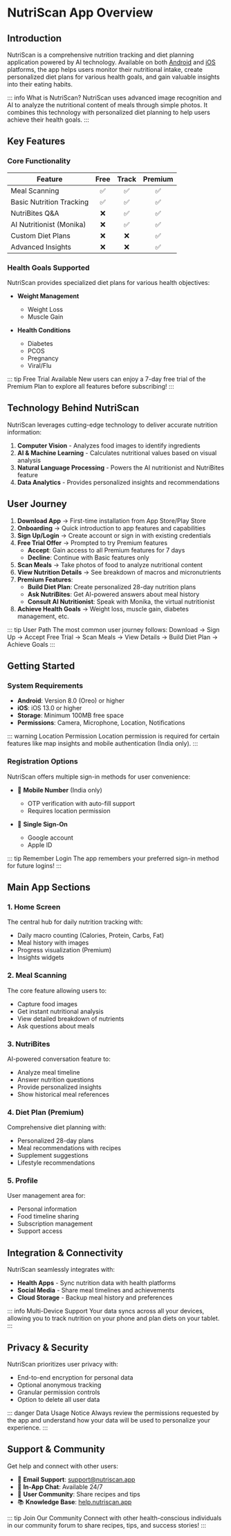 # NutriScan App Overview

## Introduction

NutriScan is a comprehensive nutrition tracking and diet planning application powered by AI technology. Available on both [Android](https://play.google.com/store/apps/details?id=app.nutriscan) and [iOS](https://apps.apple.com/in/app/nutriscan-track-diet-plan/id6479204257) platforms, the app helps users monitor their nutritional intake, create personalized diet plans for various health goals, and gain valuable insights into their eating habits.

::: info What is NutriScan?
NutriScan uses advanced image recognition and AI to analyze the nutritional content of meals through simple photos. It combines this technology with personalized diet planning to help users achieve their health goals.
:::

## Key Features

### Core Functionality

| Feature | Free | Track | Premium |
|---------|:----:|:-----:|:-------:|
| Meal Scanning | ✅ | ✅ | ✅ |
| Basic Nutrition Tracking | ✅ | ✅ | ✅ |
| NutriBites Q&A | ❌ | ✅ | ✅ |
| AI Nutritionist (Monika) | ❌ | ✅ | ✅ |
| Custom Diet Plans | ❌ | ❌ | ✅ |
| Advanced Insights | ❌ | ❌ | ✅ |

### Health Goals Supported

NutriScan provides specialized diet plans for various health objectives:

* **Weight Management**
  * Weight Loss
  * Muscle Gain

* **Health Conditions**
  * Diabetes
  * PCOS
  * Pregnancy
  * Viral/Flu

::: tip Free Trial Available
New users can enjoy a 7-day free trial of the Premium Plan to explore all features before subscribing!
:::

## Technology Behind NutriScan

NutriScan leverages cutting-edge technology to deliver accurate nutrition information:

1. **Computer Vision** - Analyzes food images to identify ingredients
2. **AI & Machine Learning** - Calculates nutritional values based on visual analysis
3. **Natural Language Processing** - Powers the AI nutritionist and NutriBites feature
4. **Data Analytics** - Provides personalized insights and recommendations

## User Journey
1. **Download App** → First-time installation from App Store/Play Store
2. **Onboarding** → Quick introduction to app features and capabilities
3. **Sign Up/Login** → Create account or sign in with existing credentials
4. **Free Trial Offer** → Prompted to try Premium features
   - **Accept**: Gain access to all Premium features for 7 days
   - **Decline**: Continue with Basic features only
5. **Scan Meals** → Take photos of food to analyze nutritional content
6. **View Nutrition Details** → See breakdown of macros and micronutrients
7. **Premium Features**:
   - **Build Diet Plan**: Create personalized 28-day nutrition plans
   - **Ask NutriBites**: Get AI-powered answers about meal history
   - **Consult AI Nutritionist**: Speak with Monika, the virtual nutritionist
8. **Achieve Health Goals** → Weight loss, muscle gain, diabetes management, etc.

::: tip User Path
The most common user journey follows: Download → Sign Up → Accept Free Trial → Scan Meals → View Details → Build Diet Plan → Achieve Goals
:::

## Getting Started

### System Requirements

* **Android**: Version 8.0 (Oreo) or higher
* **iOS**: iOS 13.0 or higher
* **Storage**: Minimum 100MB free space
* **Permissions**: Camera, Microphone, Location, Notifications

::: warning Location Permission
Location permission is required for certain features like map insights and mobile authentication (India only).
:::

### Registration Options

NutriScan offers multiple sign-in methods for user convenience:

* 📱 **Mobile Number** (India only)
  * OTP verification with auto-fill support
  * Requires location permission

* 🔑 **Single Sign-On**
  * Google account
  * Apple ID

::: tip Remember Login
The app remembers your preferred sign-in method for future logins!
:::

## Main App Sections

### 1. Home Screen

The central hub for daily nutrition tracking with:

* Daily macro counting (Calories, Protein, Carbs, Fat)
* Meal history with images
* Progress visualization (Premium)
* Insights widgets

### 2. Meal Scanning

The core feature allowing users to:

- Capture food images
- Get instant nutritional analysis
- View detailed breakdown of nutrients
- Ask questions about meals

### 3. NutriBites

AI-powered conversation feature to:
- Analyze meal timeline
- Answer nutrition questions
- Provide personalized insights
- Show historical meal references

### 4. Diet Plan (Premium)

Comprehensive diet planning with:
- Personalized 28-day plans
- Meal recommendations with recipes
- Supplement suggestions
- Lifestyle recommendations

### 5. Profile

User management area for:
- Personal information
- Food timeline sharing
- Subscription management
- Support access

## Integration & Connectivity

NutriScan seamlessly integrates with:

* **Health Apps** - Sync nutrition data with health platforms
* **Social Media** - Share meal timelines and achievements
* **Cloud Storage** - Backup meal history and preferences

::: info Multi-Device Support
Your data syncs across all your devices, allowing you to track nutrition on your phone and plan diets on your tablet.
:::

## Privacy & Security

NutriScan prioritizes user privacy with:

- End-to-end encryption for personal data
- Optional anonymous tracking
- Granular permission controls
- Option to delete all user data

::: danger Data Usage Notice
Always review the permissions requested by the app and understand how your data will be used to personalize your experience.
:::

## Support & Community

Get help and connect with other users:

* 📧 **Email Support**: support@nutriscan.app
* 💬 **In-App Chat**: Available 24/7
* 👥 **User Community**: Share recipes and tips
* 📚 **Knowledge Base**: [help.nutriscan.app](https://help.nutriscan.app)

::: tip Join Our Community
Connect with other health-conscious individuals in our community forum to share recipes, tips, and success stories!
:::